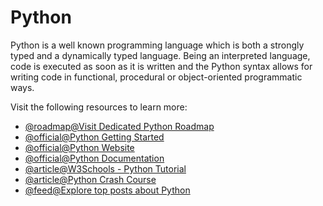 # Python

Python is a well known programming language which is both a strongly typed and a dynamically typed language. Being an interpreted language, code is executed as soon as it is written and the Python syntax allows for writing code in functional, procedural or object-oriented programmatic ways.

Visit the following resources to learn more:

- [@roadmap@Visit Dedicated Python Roadmap](https://roadmap.sh/python)
- [@official@Python Getting Started](https://www.python.org/about/gettingstarted/)
- [@official@Python Website](https://www.python.org/)
- [@official@Python Documentation](https://www.docs.python.org/3)
- [@article@W3Schools - Python Tutorial](https://www.w3schools.com/python/)
- [@article@Python Crash Course](https://ehmatthes.github.io/pcc/)
- [@feed@Explore top posts about Python](https://app.daily.dev/tags/python?ref=roadmapsh)
